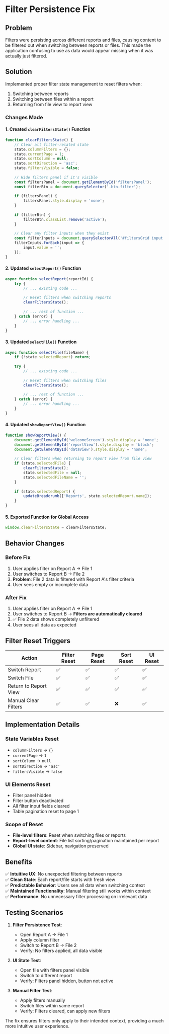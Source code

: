 # Filter Persistence Fix

## Problem
Filters were persisting across different reports and files, causing content to be filtered out when switching between reports or files. This made the application confusing to use as data would appear missing when it was actually just filtered.

## Solution
Implemented proper filter state management to reset filters when:
1. Switching between reports
2. Switching between files within a report
3. Returning from file view to report view

### Changes Made

#### 1. Created `clearFiltersState()` Function
```javascript
function clearFiltersState() {
    // Clear all filter-related state
    state.columnFilters = {};
    state.currentPage = 1;
    state.sortColumn = null;
    state.sortDirection = 'asc';
    state.filtersVisible = false;
    
    // Hide filters panel if it's visible
    const filtersPanel = document.getElementById('filtersPanel');
    const filterBtn = document.querySelector('.btn-filter');
    
    if (filtersPanel) {
        filtersPanel.style.display = 'none';
    }
    
    if (filterBtn) {
        filterBtn.classList.remove('active');
    }
    
    // Clear any filter inputs when they exist
    const filterInputs = document.querySelectorAll('#filtersGrid input');
    filterInputs.forEach(input => {
        input.value = '';
    });
}
```

#### 2. Updated `selectReport()` Function
```javascript
async function selectReport(reportId) {
    try {
        // ... existing code ...
        
        // Reset filters when switching reports
        clearFiltersState();
        
        // ... rest of function ...
    } catch (error) {
        // ... error handling ...
    }
}
```

#### 3. Updated `selectFile()` Function
```javascript
async function selectFile(fileName) {
    if (!state.selectedReport) return;
    
    try {
        // ... existing code ...
        
        // Reset filters when switching files
        clearFiltersState();
        
        // ... rest of function ...
    } catch (error) {
        // ... error handling ...
    }
}
```

#### 4. Updated `showReportView()` Function
```javascript
function showReportView() {
    document.getElementById('welcomeScreen').style.display = 'none';
    document.getElementById('reportView').style.display = 'block';
    document.getElementById('dataView').style.display = 'none';
    
    // Clear filters when returning to report view from file view
    if (state.selectedFile) {
        clearFiltersState();
        state.selectedFile = null;
        state.selectedFileName = '';
    }
    
    if (state.selectedReport) {
        updateBreadcrumb(['Reports', state.selectedReport.name]);
    }
}
```

#### 5. Exported Function for Global Access
```javascript
window.clearFiltersState = clearFiltersState;
```

## Behavior Changes

### Before Fix
1. User applies filter on Report A → File 1
2. User switches to Report B → File 2  
3. **Problem**: File 2 data is filtered with Report A's filter criteria
4. User sees empty or incomplete data

### After Fix
1. User applies filter on Report A → File 1
2. User switches to Report B → **Filters are automatically cleared**
3. ✅ File 2 data shows completely unfiltered
4. User sees all data as expected

## Filter Reset Triggers

| Action | Filter Reset | Page Reset | Sort Reset | UI Reset |
|--------|-------------|------------|------------|----------|
| Switch Report | ✅ | ✅ | ✅ | ✅ |
| Switch File | ✅ | ✅ | ✅ | ✅ |
| Return to Report View | ✅ | ✅ | ✅ | ✅ |
| Manual Clear Filters | ✅ | ✅ | ❌ | ✅ |

## Implementation Details

### State Variables Reset
- `columnFilters` → `{}`
- `currentPage` → `1`
- `sortColumn` → `null`
- `sortDirection` → `'asc'`
- `filtersVisible` → `false`

### UI Elements Reset
- Filter panel hidden
- Filter button deactivated
- All filter input fields cleared
- Table pagination reset to page 1

### Scope of Reset
- **File-level filters**: Reset when switching files or reports
- **Report-level content**: File list sorting/pagination maintained per report
- **Global UI state**: Sidebar, navigation preserved

## Benefits

✅ **Intuitive UX**: No unexpected filtering between reports  
✅ **Clean State**: Each report/file starts with fresh view  
✅ **Predictable Behavior**: Users see all data when switching context  
✅ **Maintained Functionality**: Manual filtering still works within context  
✅ **Performance**: No unnecessary filter processing on irrelevant data

## Testing Scenarios

1. **Filter Persistence Test**:
   - Open Report A → File 1
   - Apply column filter 
   - Switch to Report B → File 2
   - Verify: No filters applied, all data visible

2. **UI State Test**:
   - Open file with filters panel visible
   - Switch to different report
   - Verify: Filters panel hidden, button not active

3. **Manual Filter Test**:
   - Apply filters manually
   - Switch files within same report
   - Verify: Filters cleared, can apply new filters

The fix ensures filters only apply to their intended context, providing a much more intuitive user experience.
